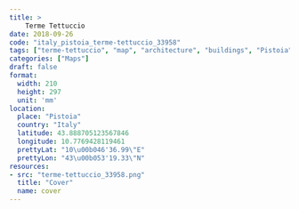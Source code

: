 ```yaml
---
title: > 
    Terme Tettuccio
date: 2018-09-26
code: "italy_pistoia_terme-tettuccio_33958"
tags: ["terme-tettuccio", "map", "architecture", "buildings", "Pistoia", "Italy"]
categories: ["Maps"]
draft: false
format:
  width: 210
  height: 297
  unit: 'mm'
location:
  place: "Pistoia"
  country: "Italy"
  latitude: 43.888705123567846
  longitude: 10.7769428119461
  prettyLat: "10\u00b046'36.99\"E"
  prettyLon: "43\u00b053'19.33\"N"
resources:
- src: "terme-tettuccio_33958.png"
  title: "Cover"
  name: cover
---
```

